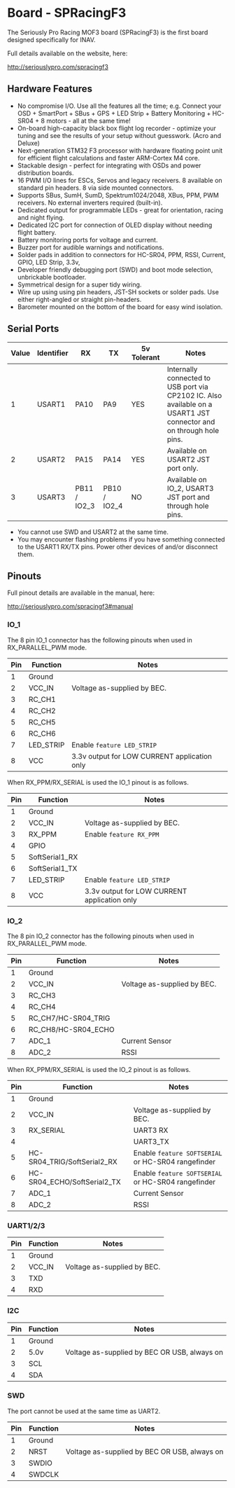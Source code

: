 # Board - SPRacingF3

The Seriously Pro Racing MOF3 board (SPRacingF3) is the first board designed specifically for INAV.

Full details available on the website, here:

http://seriouslypro.com/spracingf3

## Hardware Features

* No compromise I/O. Use all the features all the time; e.g. Connect your OSD + SmartPort + SBus + GPS + LED Strip + Battery Monitoring + HC-SR04 + 8 motors - all at the same time!
* On-board high-capacity black box flight log recorder - optimize your tuning and see the results of your setup without guesswork. (Acro and Deluxe)
* Next-generation STM32 F3 processor with hardware floating point unit for efficient flight calculations and faster ARM-Cortex M4 core.
* Stackable design - perfect for integrating with OSDs and power distribution boards.
* 16 PWM I/O lines for ESCs, Servos and legacy receivers. 8 available on standard pin headers. 8 via side mounted connectors.
* Supports SBus, SumH, SumD, Spektrum1024/2048, XBus, PPM, PWM receivers. No external inverters required (built-in).
* Dedicated output for programmable LEDs - great for orientation, racing and night flying.
* Dedicated I2C port for connection of OLED display without needing flight battery.
* Battery monitoring ports for voltage and current.
* Buzzer port for audible warnings and notifications.
* Solder pads in addition to connectors for HC-SR04, PPM, RSSI, Current, GPIO, LED Strip, 3.3v,
* Developer friendly debugging port (SWD) and boot mode selection, unbrickable bootloader.
* Symmetrical design for a super tidy wiring.
* Wire up using using pin headers, JST-SH sockets or solder pads. Use either right-angled or straight pin-headers.
* Barometer mounted on the bottom of the board for easy wind isolation.

## Serial Ports

| Value | Identifier   | RX           | TX           | 5v Tolerant | Notes                                                                                       |
| ----- | ------------ | ------------ | ------------ | ----------- | ------------------------------------------------------------------------------------------- |
| 1     | USART1       | PA10         | PA9          | YES         | Internally connected to USB port via CP2102 IC.  Also available on a USART1 JST connector and on through hole pins. |
| 2     | USART2       | PA15         | PA14         | YES         | Available on USART2 JST port only. |
| 3     | USART3       | PB11 / IO2_3 | PB10 / IO2_4 | NO          | Available on IO_2, USART3 JST port and through hole pins. |

* You cannot use SWD and USART2 at the same time.
* You may encounter flashing problems if you have something connected to the USART1 RX/TX pins.   Power other devices of and/or disconnect them.

## Pinouts

Full pinout details are available in the manual, here:

http://seriouslypro.com/spracingf3#manual

### IO_1

The 8 pin IO_1 connector has the following pinouts when used in RX_PARALLEL_PWM mode.

| Pin | Function       | Notes                                        |
| --- | -------------- | -------------------------------------------- |
| 1   | Ground         |                                              |
| 2   | VCC_IN         | Voltage as-supplied by BEC.                  |
| 3   | RC_CH1         | |
| 4   | RC_CH2         | |
| 5   | RC_CH5         | |
| 6   | RC_CH6         | |
| 7   | LED_STRIP      | Enable `feature LED_STRIP`                   |
| 8   | VCC            | 3.3v output for LOW CURRENT application only |

When RX_PPM/RX_SERIAL is used the IO_1 pinout is as follows.

| Pin | Function       | Notes                                        |
| --- | -------------- | -------------------------------------------- |
| 1   | Ground         |                                              |
| 2   | VCC_IN         | Voltage as-supplied by BEC.                  |
| 3   | RX_PPM         | Enable `feature RX_PPM`                      |
| 4   | GPIO           |                                              |
| 5   | SoftSerial1_RX |                                              |
| 6   | SoftSerial1_TX |                                              |
| 7   | LED_STRIP      | Enable `feature LED_STRIP`                   |
| 8   | VCC            | 3.3v output for LOW CURRENT application only |

### IO_2

The 8 pin IO_2 connector has the following pinouts when used in RX_PARALLEL_PWM mode.

| Pin | Function          | Notes                                        |
| --- | ----------------- | -------------------------------------------- |
| 1   | Ground            |                                              |
| 2   | VCC_IN            | Voltage as-supplied by BEC.                  |
| 3   | RC_CH3            |                                              |
| 4   | RC_CH4            |                                              |
| 5   | RC_CH7/HC-SR04_TRIG |                                              |
| 6   | RC_CH8/HC-SR04_ECHO |                                              |
| 7   | ADC_1             | Current Sensor                               |
| 8   | ADC_2             | RSSI                                         |

When RX_PPM/RX_SERIAL is used the IO_2 pinout is as follows.

| Pin | Function                  | Notes                                        |
| --- | ------------------------- | -------------------------------------------- |
| 1   | Ground                    |                                              |
| 2   | VCC_IN                    | Voltage as-supplied by BEC.                  |
| 3   | RX_SERIAL                 | UART3 RX                                     |
| 4   |                           | UART3_TX                                     |
| 5   | HC-SR04_TRIG/SoftSerial2_RX | Enable `feature SOFTSERIAL` or HC-SR04 rangefinder     |
| 6   | HC-SR04_ECHO/SoftSerial2_TX | Enable `feature SOFTSERIAL` or HC-SR04 rangefinder     |
| 7   | ADC_1                     | Current Sensor                               |
| 8   | ADC_2                     | RSSI                                         |

### UART1/2/3

| Pin | Function       | Notes                                        |
| --- | -------------- | -------------------------------------------- |
| 1   | Ground         |                                              |
| 2   | VCC_IN         | Voltage as-supplied by BEC.                  |
| 3   | TXD            |                                              |
| 4   | RXD            |                                              |

### I2C

| Pin | Function       | Notes                                        |
| --- | -------------- | -------------------------------------------- |
| 1   | Ground         |                                              |
| 2   | 5.0v           | Voltage as-supplied by BEC OR USB, always on |
| 3   | SCL            |                                              |
| 4   | SDA            |                                              |

### SWD

The port cannot be used at the same time as UART2.

| Pin | Function       | Notes                                        |
| --- | -------------- | -------------------------------------------- |
| 1   | Ground         |                                              |
| 2   | NRST           | Voltage as-supplied by BEC OR USB, always on |
| 3   | SWDIO          |                                              |
| 4   | SWDCLK         |                                              |
